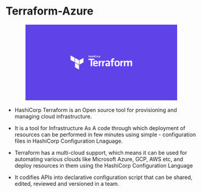 # Terraform-Azure
<p align="center">
<img src="./terraform.png" height="200" width="400">
<br />
</p>

- HashiCorp Terraform is an Open source tool for provisioning and managing cloud infrastructure.<br > 

- It is a tool for Infrastructure As A code through which deployment of resources can be performed in few minutes using simple - configuration files in HashiCorp Configuration Lnaguage.<br/>

- Terraform has a multi-cloud support, which means it can be used for automating various clouds like Microsoft Azure, GCP, AWS etc, and deploy resources in them using the HashiCorp Configuration Language

- It codifies APIs into declarative configuration script that can be shared, edited, reviewed and versioned in a team.
